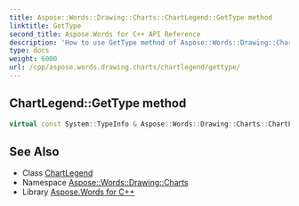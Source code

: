 ```yaml
---
title: Aspose::Words::Drawing::Charts::ChartLegend::GetType method
linktitle: GetType
second_title: Aspose.Words for C++ API Reference
description: 'How to use GetType method of Aspose::Words::Drawing::Charts::ChartLegend class in C++.'
type: docs
weight: 6000
url: /cpp/aspose.words.drawing.charts/chartlegend/gettype/
---
```

## ChartLegend::GetType method




```cpp
virtual const System::TypeInfo & Aspose::Words::Drawing::Charts::ChartLegend::GetType() const override
```

## See Also

* Class [ChartLegend](../)
* Namespace [Aspose::Words::Drawing::Charts](../../)
* Library [Aspose.Words for C++](../../../)
